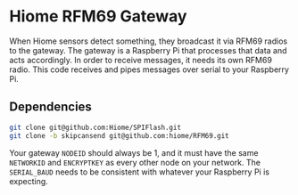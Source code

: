 # Hiome RFM69 Gateway

When Hiome sensors detect something, they broadcast it via RFM69 radios to the gateway. The gateway
is a Raspberry Pi that processes that data and acts accordingly. In order to receive messages, it
needs its own RFM69 radio. This code receives and pipes messages over serial to your Raspberry Pi.

## Dependencies

```bash
git clone git@github.com:Hiome/SPIFlash.git
git clone -b skipcansend git@github.com:hiome/RFM69.git
```

Your gateway `NODEID` should always be 1, and it must have the same `NETWORKID` and `ENCRYPTKEY` as
every other node on your network. The `SERIAL_BAUD` needs to be consistent with whatever your
Raspberry Pi is expecting.
